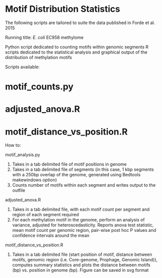 Motif Distribution Statistics
=============================

The following scripts are tailored to suite the data published in Forde et al. 2015

Running title: *E. coli* EC958 methylome

Python script dedicated to counting motifs within genomic segments
R scripts dedicated to the statistical analysis and graphical output of the distribution of methylation motifs

Scripts available:

  # motif_counts.py
  
  # adjusted_anova.R
  
  # motif_distance_vs_position.R

How to:

motif_analysis.py

  1. Takes in a tab delimited file of motif positions in genome
  2. Takes in a tab delimited file of segments (in this case, 1 kbp segments with a 250bp overlap of the genome, generated using Bedtools makewindows option)
  3. Counts number of motifs within each segment and writes output to the outfile

adjusted_anova.R

  1. Takes in a tab delimited file, with each motif count per segment and region of each segment required
  2. For each methylation motif in the genome, perform an analysis of variance, adjusted for heteroscedasticity. Reports anova      test statistic, mean motif count per genomic region, pair-wise post hoc P values and confidence intervals around the mean

motif_distance_vs_position.R

  1. Takes in a tab delimited file (start position of motif, distance between motifs, genomic region (i.e. Core-genome, Prophage, Genomic Island)), computes summary statistics and plots the distance between motifs (bp) vs. position in genome (bp). Figure can be saved in svg format
